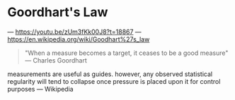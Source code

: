 # Goordhart's Law

&mdash; <https://youtu.be/zUm3fKk00J8?t=18867> &mdash; <https://en.wikipedia.org/wiki/Goodhart%27s_law>

> "When a measure becomes a target, it ceases to be a good measure" &mdash; Charles Goordhart

measurements are useful as guides. however, any observed statistical regularity will tend to collapse once pressure is placed upon it for control purposes &mdash; Wikipedia

